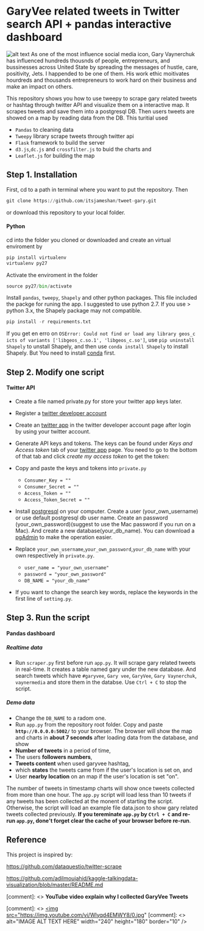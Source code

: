 # GaryVee related tweets in Twitter search API + pandas interactive dashboard

![alt text](./demo3.gif)
As one of the most influence social media icon, Gary Vaynerchuk has influenced hundreds thousnds of people, entrepreneurs, and bussinesses across United State by spreading the messages of hustle, care, positivity, Jets. I happended to be one of them. His work ethic moitivates hourdreds and thousands entrepreneurs to work hard on their business and make an impact on others. 

This repository shows you how to use tweepy to scrape gary related tweets or hashtag through twitter API and visualize them on a interactive map. It scrapes tweets and save them into a postgresql DB. Then users tweets are showed on a map by reading data from the DB. This turitial used 
* `Pandas` to cleaning data 
* `Tweepy` library scrape tweets through twitter api
* `Flask` framework to build the server 
* `d3.js`,`dc.js` and `crossfilter.js` to buid the charts and 
* `Leaflet.js` for building the map

## Step 1. Installation

First, cd to a path in terminal where you want to put the repository. Then
```python
git clone https://github.com/itsjameshan/tweet-gary.git
```
or download this repository to your local folder.

#### Python
cd into the folder you cloned or downloaded and create an virtual enviroment by
```python
pip install virtualenv
virtualenv py27
```
Activate the enviroment in the folder
```python
source py27/bin/activate
```
Install `pandas`, `tweepy`, `Shapely` and other python packages. This file included the packge for runing the app. I suggested to use python 2.7. If you use > python 3.x, the Shapely package may not compatible.
```python
pip install -r requirements.txt
```
If you get en erro on `OSError: Could not find or load any library geos_c icts of variants ['libgeos_c.so.1', 'libgeos_c.so']`, use `pip uninstall Shapely` to unstall Shapely, and then use `conda install Shapely` to install Shapely. But You need to install [conda](https://conda.io/docs/install/quick.html) first.

## Step 2. Modify one script

#### Twitter API
* Create a file named private.py for store your twitter app keys later.
* Register a [twitter developer account](https://dev.twitter.com/)
* Create an [twitter app](https://apps.twitter.com/) in the twitter developer account page after login by using your twitter account.
* Generate API keys and tokens. The keys can be found under *Keys and Access token* tab of your [twitter app](https://apps.twitter.com/) page. You need to go to the bottom of that tab and click *create my access token* to get the token:
* Copy and paste the keys and tokens into `private.py`

  * `Consumer_Key = ""`
  * `Consumer_Secret = ""`
  * `Access_Token = ""`
  * `Access_Token_Secret = ""`

* Install [postgresql](https://www.postgresql.org/download/) on your computer. Create a user (your_own_username) or use default postgresql db user name. Create an password (your_own_password)(suggest to use the Mac password if you run on a Mac). And create a new database(your_db_name). You can download a [pgAdmin](https://www.pgadmin.org/download/) to make the operation easier.
* Replace `your_own_username`,`your_own_password`,`your_db_name` with your own respectively in `private.py`.
  
  * `user_name = "your_own_username"`
  * `password = "your_own_password"`
  * `DB_NAME = "your_db_name"`
 
* If you want to change the search key words, replace the keywords in the first line of `setting.py`.

## Step 3. Run the script
#### Pandas dashboard

##### Realtime data
* Run `scraper.py` first before run `app.py`. It will scrape gary related tweets in real-time. It creates a table named gary under the new database. And search tweets which have `#garyvee`, `Gary vee`, `GaryVee`, `Gary Vaynerchuk`, `vaynermedia` and store them in the databse. Use `Ctrl + C` to stop the script.
##### Demo data 
* Change the `DB_NAME` to a radom one.
* Run `app.py` from the repository root folder. Copy and paste **`http://0.0.0.0:5002/`** to your browser. The browser will show the map and charts in **about 7 seconds** after loading data from the database, and show 
* **Number of tweets** in a period of time, 
* The users **followers numbers**, 
* **Tweets content** when used garyvee hashtag, 
* which **states** the tweets came from if the user's location is set on, and
* User **nearby location** on an map if the user's location is set "on". 

The number of tweets in timestamp charts will show once tweets collected from more than one hour. The `app.py` script will load less than 10 tweets if any tweets has been collected at the monent of starting the script. Otherwise, the script will load an example file data.json to show gary related tweets collected previously. **If you tereminate `app.py` by `Ctrl + C` and re-run `app.py`, done't forget clear the cache of your browser before re-run**. 

## Reference
This project is inspired by:

https://github.com/dataquestio/twitter-scrape

https://github.com/adilmoujahid/kaggle-talkingdata-visualization/blob/master/README.md

[comment]: <> **YouTube video explain why I collected GaryVee Tweets**

[comment]: <> <a href="http://www.youtube.com/watch?feature=player_embedded&v=Wlyqd4EMWY8
[comment]: <> " target="_blank"><img src="https://img.youtube.com/vi/Wlyqd4EMWY8/0.jpg" 
[comment]: <> alt="IMAGE ALT TEXT HERE" width="240" height="180" border="10" /></a>
